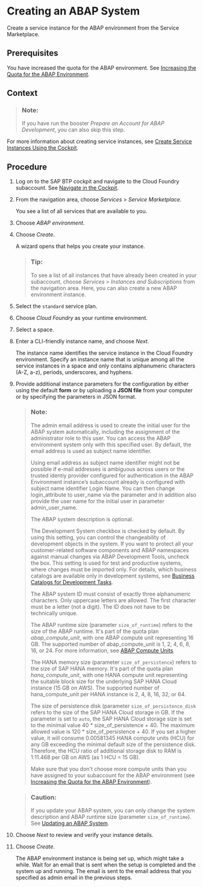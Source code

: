 <!-- loio50b32f144e184154987a06e4b55ce447 -->

# Creating an ABAP System

Create a service instance for the ABAP environment from the Service Marketplace.



<a name="loio50b32f144e184154987a06e4b55ce447__prereq_cbh_1ft_r4b"/>

## Prerequisites

You have increased the quota for the ABAP environment. See [Increasing the Quota for the ABAP Environment](increasing-the-quota-for-the-abap-environment-c40cb18.md).



<a name="loio50b32f144e184154987a06e4b55ce447__context_bck_rbn_q2b"/>

## Context

> ### Note:  
> If you have run the booster *Prepare an Account for ABAP Development*, you can also skip this step.

For more information about creating service instances, see [Create Service Instances Using the Cockpit](https://help.sap.com/viewer/65de2977205c403bbc107264b8eccf4b/Cloud/en-US/8221b7434d8e484fab5ec5d219b7bf64.html).



## Procedure

1.  Log on to the SAP BTP cockpit and navigate to the Cloud Foundry subaccount. See [Navigate in the Cockpit](https://help.sap.com/products/BTP/65de2977205c403bbc107264b8eccf4b/0874895f1f78459f9517da55a11ffebd.html).

2.  From the navigation area, choose *Services* \> *Service Marketplace.* 

    You see a list of all services that are available to you.

3.  Choose *ABAP environment*.

4.  Choose *Create*.

    A wizard opens that helps you create your instance.

    > ### Tip:  
    > To see a list of all instances that have already been created in your subaccount, choose *Services* \> *Instances and Subscriptions* from the navigation area. Here, you can also create a new ABAP environment instance.

5.  Select the `standard` service plan.

6.  Choose *Cloud Foundry* as your runtime environment.

7.  Select a space.

8.  Enter a CLI-friendly instance name, and choose *Next*.

    The instance name identifies the service instance in the Cloud Foundry environment. Specify an instance name that is unique among all the service instances in a space and only contains alphanumeric characters \(A-Z, a-z\), periods, underscores, and hyphens.

9.  Provide additional instance parameters for the configuration by either using the default **form** or by uploading a **JSON file** from your computer or by specifying the parameters in JSON format.

    > ### Note:  
    > The admin email address is used to create the initial user for the ABAP system automatically, including the assignment of the administrator role to this user. You can access the ABAP environment system only with this specified user. By default, the email address is used as subject name identifier.
    > 
    > Using email address as subject name identifier might not be possible if e-mail addresses is ambiguous across users or the trusted identiy provider configured for authentication in the ABAP Environment instance’s subaccount already is configured with subject name identifier Login Name. You can then change login\_attribute to user\_name via the parameter and in addition also provide the user name for the initial user in parameter admin\_user\_name.
    > 
    > The ABAP system description is optional.
    > 
    > The Development System checkbox is checked by default. By using this setting, you can control the changeability of development objects in the system. If you want to protect all your customer-related software components and ABAP namespaces against manual changes via ABAP Development Tools, uncheck the box. This setting is used for test and productive systems, where changes must be imported only. For details, which business catalogs are available only in development systems, see [Business Catalogs for Development Tasks](../50-administration-and-ops/business-catalogs-for-development-tasks-a9f4278.md).
    > 
    > The ABAP system ID must consist of exactly three alphanumeric characters. Only uppercase letters are allowed. The first character must be a letter \(not a digit\). The ID does not have to be technically unique.
    > 
    > The ABAP runtime size \(parameter `size_of_runtime`\) refers to the size of the ABAP runtime. It's part of the quota plan *abap\_compute\_unit*, with one ABAP compute unit representing 16 GB. The supported number of abap\_compute\_unit is 1, 2, 4, 6, 8, 16, or 24. For more information, see [ABAP Compute Units](../50-administration-and-ops/abap-compute-units-7d1caa8.md).
    > 
    > The HANA memory size \(parameter `size_of_persistence`\) refers to the size of SAP HANA memory. It's part of the quota plan *hana\_compute\_unit*, with one HANA compute unit representing the suitable block size for the underlying SAP HANA Cloud instance \(15 GB on AWS\). The supported number of hana\_compute\_unit per HANA instance is 2, 4, 8, 16, 32, or 64.
    > 
    > The size of persistence disk \(parameter `size_of_persistence_disk` refers to the size of the SAP HANA Cloud storage in GB. If the parameter is set to `auto`, the SAP HANA Cloud storage size is set to the minimal value 40 \* size\_of\_persistence + 40. The maximum allowed value is 120 \* size\_of\_persistence + 40. If you set a higher value, it will consume 0.00581345 HANA compute units \(HCU\) for any GB exceeding the minimal default size of the persistence disk. Therefore, the HCU ratio of additional storage disk to RAM is 1:11.468 per GB on AWS \(as 1 HCU = 15 GB\).
    > 
    > Make sure that you don't choose more compute units than you have assigned to your subaccount for the ABAP environment \(see [Increasing the Quota for the ABAP Environment](increasing-the-quota-for-the-abap-environment-c40cb18.md)\).

    > ### Caution:  
    > If you update your ABAP system, you can only change the system description and ABAP runtime size \(parameter `size_of_runtime`\). See [Updating an ABAP System](updating-an-abap-system-7890ffa.md).

10. Choose *Next* to review and verify your instance details.

11. Choose *Create*.

    The ABAP environment instance is being set up, which might take a while. Wait for an email that is sent when the setup is completed and the system up and running. The email is sent to the email address that you specified as admin email in the previous steps.


